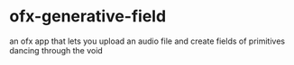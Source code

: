 # ofx-generative-field
an ofx app that lets you upload an audio file and create fields of primitives dancing through the void
